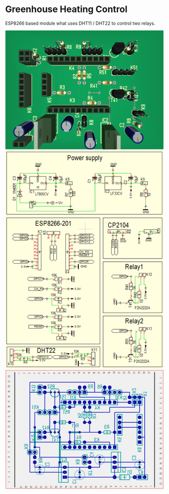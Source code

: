 # Greenhouse Heating Control
ESP8266 based module what uses DHT11 / DHT22 to control two relays.

<img src="https://github.com/MarcoH2013/GreenhouseHeatingControl/blob/master/Target3001/3d-Modell.PNG" />
<img src="https://github.com/MarcoH2013/GreenhouseHeatingControl/blob/master/Target3001/circuit%20diagram.PNG" />
<img src="https://github.com/MarcoH2013/GreenhouseHeatingControl/blob/master/Target3001/Circuit%20board.PNG" />
